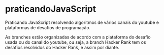 # praticandoJavaScript

Praticando JavaScript resolvendo algoritmos de vários canais do youtube e plataformas de desafios de programação.

As branches estão organizadas de acordo com a plataforma do desafio usada ou do canal do youtube, ou seja, a branch Hacker Rank tem os desafios resolvidos do Hacker Rank, e assim por diante.

